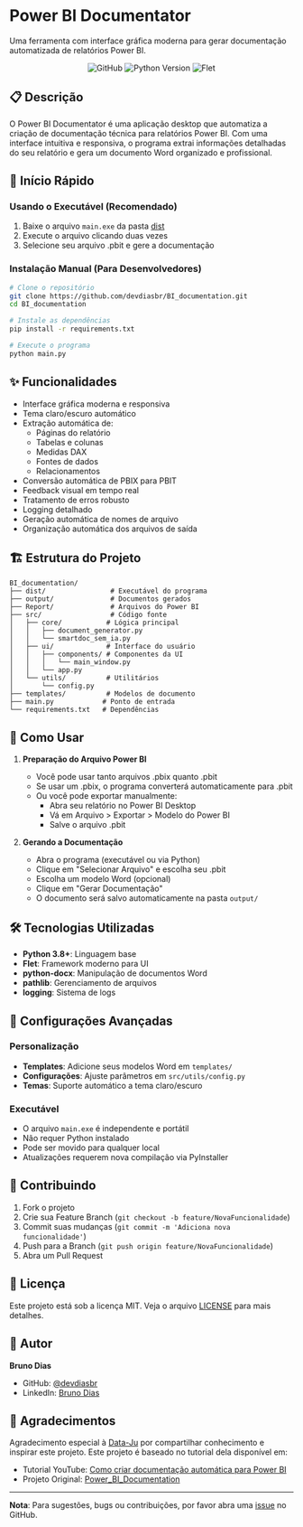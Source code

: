 # Power BI Documentator

Uma ferramenta com interface gráfica moderna para gerar documentação automatizada de relatórios Power BI.

<div align="center">

![GitHub](https://img.shields.io/github/license/devdiasbr/BI_documentation)
![Python Version](https://img.shields.io/badge/python-3.8%2B-blue)
![Flet](https://img.shields.io/badge/flet-latest-green)

</div>

## 📋 Descrição

O Power BI Documentator é uma aplicação desktop que automatiza a criação de documentação técnica para relatórios Power BI. Com uma interface intuitiva e responsiva, o programa extrai informações detalhadas do seu relatório e gera um documento Word organizado e profissional.

## 🚀 Início Rápido

### Usando o Executável (Recomendado)

1. Baixe o arquivo `main.exe` da pasta [dist](dist/)
2. Execute o arquivo clicando duas vezes
3. Selecione seu arquivo .pbit e gere a documentação

### Instalação Manual (Para Desenvolvedores)

```bash
# Clone o repositório
git clone https://github.com/devdiasbr/BI_documentation.git
cd BI_documentation

# Instale as dependências
pip install -r requirements.txt

# Execute o programa
python main.py
```

## ✨ Funcionalidades

- Interface gráfica moderna e responsiva
- Tema claro/escuro automático
- Extração automática de:
  - Páginas do relatório
  - Tabelas e colunas
  - Medidas DAX
  - Fontes de dados
  - Relacionamentos
- Conversão automática de PBIX para PBIT
- Feedback visual em tempo real
- Tratamento de erros robusto
- Logging detalhado
- Geração automática de nomes de arquivo
- Organização automática dos arquivos de saída

## 🏗️ Estrutura do Projeto

```
BI_documentation/
├── dist/                # Executável do programa
├── output/              # Documentos gerados
├── Report/              # Arquivos do Power BI
├── src/                 # Código fonte
│   ├── core/           # Lógica principal
│   │   ├── document_generator.py
│   │   └── smartdoc_sem_ia.py
│   ├── ui/             # Interface do usuário
│   │   ├── components/ # Componentes da UI
│   │   │   └── main_window.py
│   │   └── app.py
│   └── utils/          # Utilitários
│       └── config.py
├── templates/          # Modelos de documento
├── main.py            # Ponto de entrada
└── requirements.txt   # Dependências
```

## 📝 Como Usar

1. **Preparação do Arquivo Power BI**
   - Você pode usar tanto arquivos .pbix quanto .pbit
   - Se usar um .pbix, o programa converterá automaticamente para .pbit
   - Ou você pode exportar manualmente:
     - Abra seu relatório no Power BI Desktop
     - Vá em Arquivo > Exportar > Modelo do Power BI
     - Salve o arquivo .pbit

2. **Gerando a Documentação**
   - Abra o programa (executável ou via Python)
   - Clique em "Selecionar Arquivo" e escolha seu .pbit
   - Escolha um modelo Word (opcional)
   - Clique em "Gerar Documentação"
   - O documento será salvo automaticamente na pasta `output/`

## 🛠️ Tecnologias Utilizadas

- **Python 3.8+**: Linguagem base
- **Flet**: Framework moderno para UI
- **python-docx**: Manipulação de documentos Word
- **pathlib**: Gerenciamento de arquivos
- **logging**: Sistema de logs

## 🔧 Configurações Avançadas

### Personalização
- **Templates**: Adicione seus modelos Word em `templates/`
- **Configurações**: Ajuste parâmetros em `src/utils/config.py`
- **Temas**: Suporte automático a tema claro/escuro

### Executável
- O arquivo `main.exe` é independente e portátil
- Não requer Python instalado
- Pode ser movido para qualquer local
- Atualizações requerem nova compilação via PyInstaller

## 🤝 Contribuindo

1. Fork o projeto
2. Crie sua Feature Branch (`git checkout -b feature/NovaFuncionalidade`)
3. Commit suas mudanças (`git commit -m 'Adiciona nova funcionalidade'`)
4. Push para a Branch (`git push origin feature/NovaFuncionalidade`)
5. Abra um Pull Request

## 📄 Licença

Este projeto está sob a licença MIT. Veja o arquivo [LICENSE](LICENSE) para mais detalhes.

## 👤 Autor

**Bruno Dias**
- GitHub: [@devdiasbr](https://github.com/devdiasbr)
- LinkedIn: [Bruno Dias](https://www.linkedin.com/in/bruno-dias-b195611a7/)

## 🙏 Agradecimentos

Agradecimento especial à [Data-Ju](https://www.youtube.com/@Data-Ju) por compartilhar conhecimento e inspirar este projeto. Este projeto é baseado no tutorial dela disponível em:
- Tutorial YouTube: [Como criar documentação automática para Power BI](https://www.youtube.com/watch?v=QnvdPVVeGpA)
- Projeto Original: [Power_BI_Documentation](https://github.com/data-ju/Power_BI_Documentation)

---

**Nota**: Para sugestões, bugs ou contribuições, por favor abra uma [issue](https://github.com/devdiasbr/BI_documentation/issues) no GitHub.
